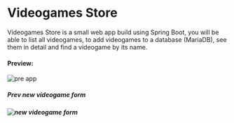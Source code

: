 # Videogames Store

Videogames Store is a small web app build using Spring Boot, you will be able to list all videogames, to add videogames to a database (MariaDB), see them in detail and find a videogame by its name.

#### Preview:

![pre app](https://i.ibb.co/SmB3mwk/prev.png)

##### Prev new videogame form

##### ![new videogame form](https://i.ibb.co/71S5Lvn/new-videogame-form.png)

